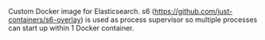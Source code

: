 Custom Docker image for Elasticsearch.  s6 (https://github.com/just-containers/s6-overlay) is used as process supervisor so multiple processes can start up within 1 Docker container.
